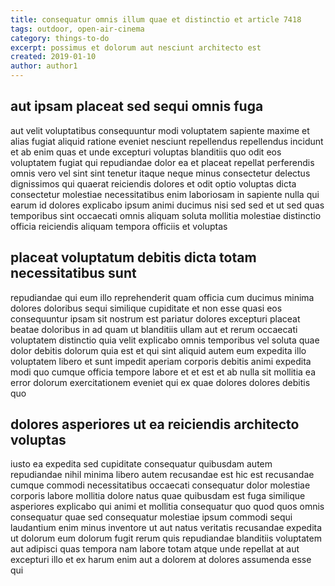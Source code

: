 ```yaml
---
title: consequatur omnis illum quae et distinctio et article 7418
tags: outdoor, open-air-cinema
category: things-to-do
excerpt: possimus et dolorum aut nesciunt architecto est
created: 2019-01-10
author: author1
---
```


## aut ipsam placeat sed sequi omnis fuga

aut velit voluptatibus consequuntur modi voluptatem sapiente maxime et alias fugiat aliquid ratione eveniet nesciunt repellendus repellendus incidunt et ab enim quas et unde excepturi voluptas blanditiis quo odit eos voluptatem fugiat qui repudiandae dolor ea et placeat repellat perferendis omnis vero vel sint sint tenetur itaque neque minus consectetur delectus dignissimos qui quaerat reiciendis dolores et odit optio voluptas dicta consectetur molestiae necessitatibus enim laboriosam in sapiente nulla qui earum id dolores explicabo ipsum animi ducimus nisi sed sed et ut sed quas temporibus sint occaecati omnis aliquam soluta mollitia molestiae distinctio officia reiciendis aliquam tempora officiis et voluptas

## placeat voluptatum debitis dicta totam necessitatibus sunt

repudiandae qui eum illo reprehenderit quam officia cum ducimus minima dolores doloribus sequi similique cupiditate et non esse quasi eos consequuntur ipsam sit nostrum est pariatur dolores excepturi placeat beatae doloribus in ad quam ut blanditiis ullam aut et rerum occaecati voluptatem distinctio quia velit explicabo omnis temporibus vel soluta quae dolor debitis dolorum quia est et qui sint aliquid autem eum expedita illo voluptatem libero et sunt impedit aperiam corporis debitis animi expedita modi quo cumque officia tempore labore et et est et ab nulla sit mollitia ea error dolorum exercitationem eveniet qui ex quae dolores dolores debitis quo

## dolores asperiores ut ea reiciendis architecto voluptas

iusto ea expedita sed cupiditate consequatur quibusdam autem repudiandae nihil minima libero autem recusandae est hic est recusandae cumque commodi necessitatibus occaecati consequatur dolor molestiae corporis labore mollitia dolore natus quae quibusdam est fuga similique asperiores explicabo qui animi et mollitia consequatur quo quod quos omnis consequatur quae sed consequatur molestiae ipsum commodi sequi laudantium enim minus inventore ut aut natus veritatis recusandae expedita ut dolorum eum dolorum fugit rerum quis repudiandae blanditiis voluptatem aut adipisci quas tempora nam labore totam atque unde repellat at aut excepturi illo et ex harum enim aut a dolorem at dolores assumenda esse qui
